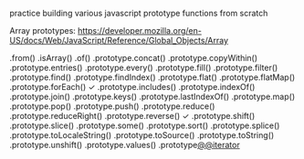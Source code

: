 practice building various javascript prototype functions from scratch

Array prototypes:
https://developer.mozilla.org/en-US/docs/Web/JavaScript/Reference/Global_Objects/Array

.from()
.isArray()
.of()
.prototype.concat()
.prototype.copyWithin()
.prototype.entries()
.prototype.every()
.prototype.fill()
.prototype.filter()
.prototype.find()
.prototype.findIndex()
.prototype.flat()
.prototype.flatMap()
.prototype.forEach() ✓
.prototype.includes() 
.prototype.indexOf()
.prototype.join()
.prototype.keys()
.prototype.lastIndexOf()
.prototype.map()
.prototype.pop()
.prototype.push()
.prototype.reduce()
.prototype.reduceRight()
.prototype.reverse() ✓
.prototype.shift()
.prototype.slice()
.prototype.some()
.prototype.sort()
.prototype.splice()
.prototype.toLocaleString()
.prototype.toSource()
.prototype.toString()
.prototype.unshift()
.prototype.values()
.prototype[@@iterator]()